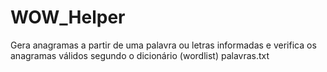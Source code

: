 # WOW_Helper
Gera anagramas a partir de uma palavra ou letras informadas e verifica os anagramas válidos segundo o dicionário (wordlist) palavras.txt

